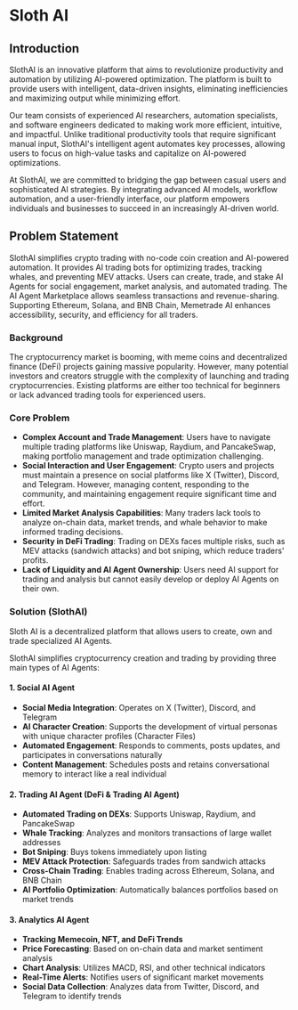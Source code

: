 # Sloth AI

## Introduction

SlothAI is an innovative platform that aims to revolutionize productivity and automation by utilizing AI-powered optimization. The platform is built to provide users with intelligent, data-driven insights, eliminating inefficiencies and maximizing output while minimizing effort.

Our team consists of experienced AI researchers, automation specialists, and software engineers dedicated to making work more efficient, intuitive, and impactful. Unlike traditional productivity tools that require significant manual input, SlothAI's intelligent agent automates key processes, allowing users to focus on high-value tasks and capitalize on AI-powered optimizations.

At SlothAI, we are committed to bridging the gap between casual users and sophisticated AI strategies. By integrating advanced AI models, workflow automation, and a user-friendly interface, our platform empowers individuals and businesses to succeed in an increasingly AI-driven world.

## Problem Statement

SlothAI simplifies crypto trading with no-code coin creation and AI-powered automation. It provides AI trading bots for optimizing trades, tracking whales, and preventing MEV attacks. Users can create, trade, and stake AI Agents for social engagement, market analysis, and automated trading. The AI Agent Marketplace allows seamless transactions and revenue-sharing. Supporting Ethereum, Solana, and BNB Chain, Memetrade AI enhances accessibility, security, and efficiency for all traders.

### Background

The cryptocurrency market is booming, with meme coins and decentralized finance (DeFi) projects gaining massive popularity. However, many potential investors and creators struggle with the complexity of launching and trading cryptocurrencies. Existing platforms are either too technical for beginners or lack advanced trading tools for experienced users.

### Core Problem

- **Complex Account and Trade Management**: Users have to navigate multiple trading platforms like Uniswap, Raydium, and PancakeSwap, making portfolio management and trade optimization challenging.
- **Social Interaction and User Engagement**: Crypto users and projects must maintain a presence on social platforms like X (Twitter), Discord, and Telegram. However, managing content, responding to the community, and maintaining engagement require significant time and effort.
- **Limited Market Analysis Capabilities**: Many traders lack tools to analyze on-chain data, market trends, and whale behavior to make informed trading decisions.
- **Security in DeFi Trading**: Trading on DEXs faces multiple risks, such as MEV attacks (sandwich attacks) and bot sniping, which reduce traders' profits.
- **Lack of Liquidity and AI Agent Ownership**: Users need AI support for trading and analysis but cannot easily develop or deploy AI Agents on their own.

### Solution (SlothAI)

Sloth AI is a decentralized platform that allows users to create, own and trade specialized AI Agents. 

SlothAI simplifies cryptocurrency creation and trading by providing three main types of AI Agents:

#### 1. Social AI Agent
- **Social Media Integration**: Operates on X (Twitter), Discord, and Telegram
- **AI Character Creation**: Supports the development of virtual personas with unique character profiles (Character Files)
- **Automated Engagement**: Responds to comments, posts updates, and participates in conversations naturally
- **Content Management**: Schedules posts and retains conversational memory to interact like a real individual

#### 2. Trading AI Agent (DeFi & Trading AI Agent)
- **Automated Trading on DEXs**: Supports Uniswap, Raydium, and PancakeSwap
- **Whale Tracking**: Analyzes and monitors transactions of large wallet addresses
- **Bot Sniping**: Buys tokens immediately upon listing
- **MEV Attack Protection**: Safeguards trades from sandwich attacks
- **Cross-Chain Trading**: Enables trading across Ethereum, Solana, and BNB Chain
- **AI Portfolio Optimization**: Automatically balances portfolios based on market trends

#### 3. Analytics AI Agent
- **Tracking Memecoin, NFT, and DeFi Trends**
- **Price Forecasting**: Based on on-chain data and market sentiment analysis
- **Chart Analysis**: Utilizes MACD, RSI, and other technical indicators
- **Real-Time Alerts**: Notifies users of significant market movements
- **Social Data Collection**: Analyzes data from Twitter, Discord, and Telegram to identify trends
